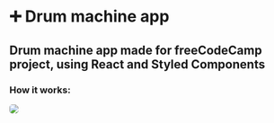 ➕ Drum machine app
=========================

Drum machine app made for freeCodeCamp project, using React and Styled Components
---------------------------

### How it works: 

<img  style="border-radius: 5px" src="./screenshots/github/drum-machine.gif">
